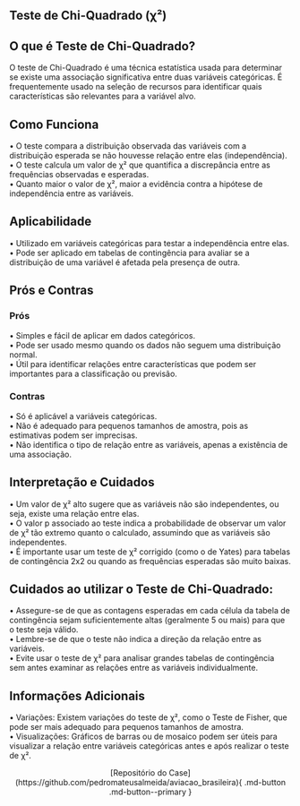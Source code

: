 ## Teste de Chi-Quadrado (χ²)
## O que é Teste de Chi-Quadrado?
O teste de Chi-Quadrado é uma técnica estatística usada para determinar se existe uma associação significativa entre duas variáveis categóricas. É frequentemente usado na seleção de recursos para identificar quais características são relevantes para a variável alvo.<br />
## Como Funciona
•	O teste compara a distribuição observada das variáveis com a distribuição esperada se não houvesse relação entre elas (independência).<br />
•	O teste calcula um valor de χ² que quantifica a discrepância entre as frequências observadas e esperadas.<br />
•	Quanto maior o valor de χ², maior a evidência contra a hipótese de independência entre as variáveis.<br />
## Aplicabilidade
•	Utilizado em variáveis categóricas para testar a independência entre elas.<br />
•	Pode ser aplicado em tabelas de contingência para avaliar se a distribuição de uma variável é afetada pela presença de outra.<br />
## Prós e Contras
### Prós
•	Simples e fácil de aplicar em dados categóricos.<br />
•	Pode ser usado mesmo quando os dados não seguem uma distribuição normal.<br />
•	Útil para identificar relações entre características que podem ser importantes para a classificação ou previsão.<br />
### Contras
•	Só é aplicável a variáveis categóricas.<br />
•	Não é adequado para pequenos tamanhos de amostra, pois as estimativas podem ser imprecisas.<br />
•	Não identifica o tipo de relação entre as variáveis, apenas a existência de uma associação.<br />
## Interpretação e Cuidados
•	Um valor de χ² alto sugere que as variáveis não são independentes, ou seja, existe uma relação entre elas.<br />
•	O valor p associado ao teste indica a probabilidade de observar um valor de χ² tão extremo quanto o calculado, assumindo que as variáveis são independentes.<br />
•	É importante usar um teste de χ² corrigido (como o de Yates) para tabelas de contingência 2x2 ou quando as frequências esperadas são muito baixas.<br />
## Cuidados ao utilizar o Teste de Chi-Quadrado:
•	Assegure-se de que as contagens esperadas em cada célula da tabela de contingência sejam suficientemente altas (geralmente 5 ou mais) para que o teste seja válido.<br />
•	Lembre-se de que o teste não indica a direção da relação entre as variáveis.<br />
•	Evite usar o teste de χ² para analisar grandes tabelas de contingência sem antes examinar as relações entre as variáveis individualmente.<br />
## Informações Adicionais
•	Variações: Existem variações do teste de χ², como o Teste de Fisher, que pode ser mais adequado para pequenos tamanhos de amostra.<br />
•	Visualizações: Gráficos de barras ou de mosaico podem ser úteis para visualizar a relação entre variáveis categóricas antes e após realizar o teste de χ².<br />

<center>
[Repositório do Case](https://github.com/pedromateusalmeida/aviacao_brasileira){ .md-button .md-button--primary }
<center>
&nbsp;&nbsp;&nbsp;&nbsp;&nbsp;&nbsp;&nbsp;&nbsp;&nbsp;&nbsp;